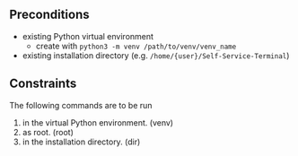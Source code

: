 ## Preconditions
- existing Python virtual environment
  - create with `python3 -m venv /path/to/venv/venv_name`
- existing installation directory (e.g. `/home/{user}/Self-Service-Terminal`)

## Constraints
The following commands are to be run
1. in the virtual Python environment. (venv)
2. as root. (root)
3. in the installation directory. (dir)